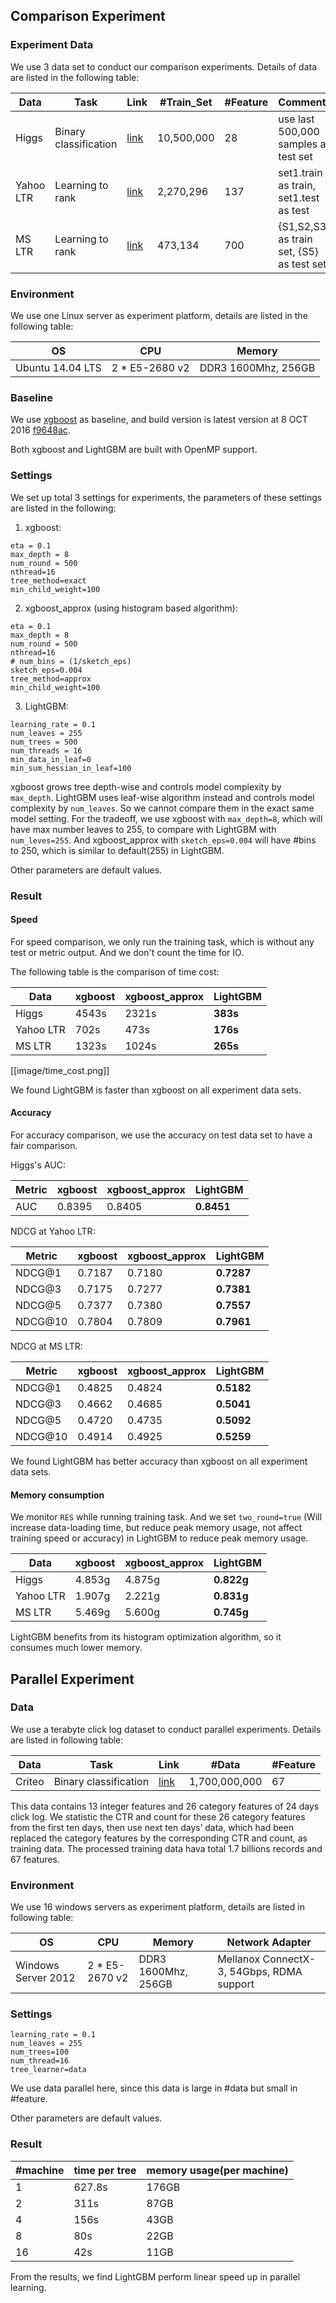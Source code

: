 ## Comparison Experiment

### Experiment Data

We use 3 data set to conduct our comparison experiments. Details of data are listed in the following table:

| Data     |      Task     |  Link | #Train_Set | #Feature| Comments|
|----------|---------------|-------|-------|---------|---------|
| Higgs    |  Binary classification | [link](https://archive.ics.uci.edu/ml/datasets/HIGGS) |10,500,000|28| use last 500,000 samples as test set  | 
| Yahoo LTR|  Learning to rank      | [link](https://webscope.sandbox.yahoo.com/catalog.php?datatype=c)  |2,270,296|137| 	   set1.train as train, set1.test as test |
| MS LTR   |  Learning to rank      | [link](http://research.microsoft.com/en-us/projects/mslr/)|473,134|700| {S1,S2,S3} as train set, {S5} as test set |

### Environment

We use one Linux server as experiment platform, details are listed in the following table:

| OS     |      CPU     |  Memory | 
|--------|--------------|---------|
| Ubuntu 14.04 LTS  |  2 * E5-2680 v2 | DDR3 1600Mhz, 256GB|

### Baseline

We use [xgboost](https://github.com/dmlc/xgboost) as baseline, and build version is latest version at 8 OCT 2016 [f9648ac](https://github.com/dmlc/xgboost/tree/f9648ac320ba9d9fb77c1b9bf091406b9b6b4086).

Both xgboost and LightGBM are built with OpenMP support.


### Settings

We set up total 3 settings for experiments, the parameters of these settings are listed in the following:

1. xgboost:
 ```
 eta = 0.1
 max_depth = 8
 num_round = 500
 nthread=16
 tree_method=exact
 min_child_weight=100
 ```

2. xgboost_approx (using histogram based algorithm):
 ```
 eta = 0.1
 max_depth = 8
 num_round = 500
 nthread=16
 # num_bins = (1/sketch_eps)
 sketch_eps=0.004
 tree_method=approx
 min_child_weight=100
 ```

3. LightGBM:
 ```
 learning_rate = 0.1
 num_leaves = 255
 num_trees = 500
 num_threads = 16
 min_data_in_leaf=0
 min_sum_hessian_in_leaf=100
 ```

xgboost grows tree depth-wise and controls model complexity by ```max_depth```. LightGBM uses leaf-wise algorithm instead and controls model complexity by ```num_leaves```. So we cannot compare them in the exact same model setting. For the tradeoff, we use xgboost with ```max_depth=8```, which will have max number leaves to 255, to compare with LightGBM with ```num_leves=255```. And xgboost_approx with ```sketch_eps=0.004``` will have #bins to 250, which is similar to default(255) in LightGBM.

Other parameters are default values.

### Result

#### Speed

For speed comparison, we only run the training task, which is without any test or metric output. And we don't count the time for IO.

The following table is the comparison of time cost:

| Data      |  xgboost| xgboost_approx |  LightGBM|  
|-----------|---------|----------------|----------|
| Higgs     | 4543s   |     2321s      | **383s** | 
| Yahoo LTR | 702s    |     473s       | **176s** | 
| MS LTR    | 1323s   |     1024s      | **265s** |

[[image/time_cost.png]]

We found LightGBM is faster than xgboost on all experiment data sets. 

#### Accuracy

For accuracy comparison, we use the accuracy on test data set to have a fair comparison.

Higgs's AUC:

| Metric  | xgboost | xgboost_approx | LightGBM|  
|---------|---------|----------------|---------|
| AUC     | 0.8395  | 0.8405 | **0.8451**  | 

NDCG at Yahoo LTR:

| Metric    | xgboost | xgboost_approx| LightGBM|  
|-----------|---------|-------------- |---------|
| NDCG@1    | 0.7187  | 0.7180 | **0.7287**  | 
| NDCG@3    | 0.7175  | 0.7277 | **0.7381**  | 
| NDCG@5    | 0.7377  | 0.7380 | **0.7557**  | 
| NDCG@10   | 0.7804  | 0.7809 | **0.7961**  | 

NDCG at MS LTR:

| Metric    | xgboost | xgboost_approx| LightGBM|  
|-----------|---------|-------------- |---------|
| NDCG@1    | 0.4825  | 0.4824 | **0.5182**  | 
| NDCG@3    | 0.4662  | 0.4685 | **0.5041**  | 
| NDCG@5    | 0.4720  | 0.4735 | **0.5092**  | 
| NDCG@10   | 0.4914  | 0.4925 | **0.5259**  | 

We found LightGBM has better accuracy than xgboost on all experiment data sets.

#### Memory consumption

We monitor ```RES``` while running training task. And we set ```two_round=true``` (Will increase data-loading time, but reduce peak memory usage, not affect training speed or accuracy) in LightGBM to reduce peak memory usage. 

| Data      | xgboost | xgboost_approx| LightGBM|  
|-----------|---------|-------------- |---------|
| Higgs     | 4.853g  | 4.875g | **0.822g** | 
| Yahoo LTR | 1.907g  | 2.221g | **0.831g** | 
| MS LTR    | 5.469g  | 5.600g | **0.745g** |

LightGBM benefits from its histogram optimization algorithm, so it consumes much lower memory.

## Parallel Experiment

### Data

We use a terabyte click log dataset to conduct parallel experiments. Details are listed in following table:

| Data     |      Task     |  Link | #Data | #Feature|
|----------|---------------|-------|-------|---------|
| Criteo    |  Binary classification | [link](http://labs.criteo.com/downloads/download-terabyte-click-logs/) |1,700,000,000|67|

This data contains 13 integer features and 26 category features of 24 days click log. We statistic the CTR and count for these 26 category features from the first ten days, then use next ten days’ data, which had been replaced the category features by the corresponding CTR and count, as training data. The processed training data hava total 1.7 billions records and 67 features.


### Environment
We use 16 windows servers as experiment platform, details are listed in following table:

| OS     |      CPU     |  Memory | Network Adapter |
|--------|--------------|---------|-----------------|
| Windows Server 2012 |  2 * E5-2670 v2 | DDR3 1600Mhz, 256GB| Mellanox ConnectX-3, 54Gbps, RDMA support |

### Settings

```
learning_rate = 0.1
num_leaves = 255
num_trees=100
num_thread=16
tree_learner=data
```
We use data parallel here, since this data is large in #data but small in #feature.

Other parameters are default values.

### Result

|  #machine | time per tree | memory usage(per machine) |
|-----------|---------|--------------|
| 1   | 627.8s  | 176GB |
| 2   | 311s    | 87GB  |
| 4   | 156s  | 43GB  |
| 8   | 80s   | 22GB  |
| 16  | 42s   | 11GB  |

From the results, we find LightGBM perform linear speed up in parallel learning. 